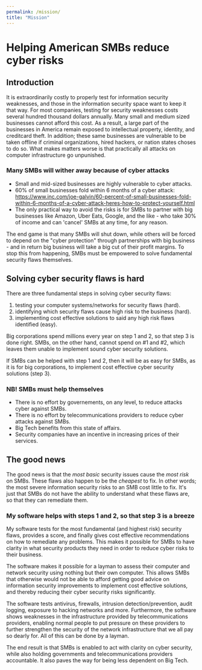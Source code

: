 ```yaml
---
permalink: /mission/
title: "Mission"
---
```

# Helping American SMBs reduce cyber risks

## Introduction
It is extraordinarily costly to properly test for information security weaknesses, and those in the information security space want to keep it that way. For most companies, testing for security weaknesses costs several hundred thousand dollars annually. Many small and medium sized businesses cannot afford this cost. As a result, a large part of the businesses in America remain exposed to intellectual property, identity, and creditcard theft. In addition; these same businesses are vulnerable to be taken offline if criminal organizations, hired hackers, or nation states choses to do so. What makes matters worse is that practically all attacks on computer infrastructure go unpunished. 

### Many SMBs will wither away because of cyber attacks
* Small and mid-sized businesses are highly vulnerable to cyber attacks.
* 60% of small businesses fold within 6 months of a cyber attack: https://www.inc.com/joe-galvin/60-percent-of-small-businesses-fold-within-6-months-of-a-cyber-attack-heres-how-to-protect-yourself.html
* The only practical way to avoid the risks is for SMBs to partner with big businesses like Amazon, Uber Eats, Google, and the like - who take 30% of income and can 'cancel' SMBs at any time, for any reason.

The end game is that many SMBs will shut down, while others will be forced to depend on the "cyber protection" through partnerships with big business - and in return big business will take a big cut of their profit margins. To stop this from happening, SMBs must be empowered to solve fundamental security flaws themselves.
## Solving cyber security flaws is hard
There are three fundamental steps in solving cyber security flaws: 
1) testing your computer systems/networks for security flaws (hard).
2) identifying which security flaws cause high risk to the business (hard).
3) implementing cost effective solutions to said any high risk flaws identified (easy).

Big corporations spend millions every year on step 1 and 2, so that step 3 is done right. SMBs, on the other hand, cannot spend on #1 and #2, which leaves them unable to implement sound cyber security solutions.

If SMBs can be helped with step 1 and 2, then it will be as easy for SMBs, as it is for big corporations, to implement cost effective cyber security solutions (step 3).

### NB! SMBs must help themselves
* There is no effort by governements, on any level, to reduce attacks cyber against SMBs.
* There is no effort by telecommunications providers to reduce cyber attacks against SMBs.
* Big Tech benefits from this state of affairs.
* Security companies have an incentive in increasing prices of their services.



## The good news
The good news is that the *most basic* security issues cause the *most risk* on SMBs. These flaws also happen to be the *cheapest* to fix. In other words; the most severe information security risks to an SMB cost little to fix. It's just that SMBs do not have the ability to understand what these flaws are, so that they can remediate them.

### My software helps with steps 1 and 2, so that step 3 is a breeze
My software tests for the most fundamental (and highest risk) security flaws, provides a score, and finally gives cost effective recommendations on how to remediate any problems. This makes it possible for SMBs to have clarity in what security products they need in order to reduce cyber risks to their business.

The software makes it possible for a layman to assess their computer and network security using nothing but their own computer. This allows SMBs that otherwise would not be able to afford getting good advice on information security improvements to implement cost effective solutions, and thereby reducing their cyber security risks significantly.

The software tests antivirus, firewalls, intrusion detection/prevention, audit logging, exposure to hacking networks and more. Furthermore, the software shows weaknesses in the infrastructure provided by  telecommunications providers, enabling normal people to put pressure on these providers to further strengthen the security of the network infrastructure that we all pay so dearly for. All of this can be done by a layman. 

The end result is that SMBs is enabled to act with clarity on cyber security, while also holding governments and  telecommunications providers accountable. It also paves the way for being less dependent on Big Tech.
